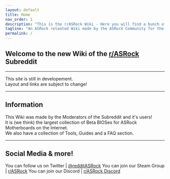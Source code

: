 ```yaml
---
layout: default
title: Home
nav_order: 1
description: "This is the r/ASRock Wiki - Here you will find a bunch of Guides and Tools. Including an FAQ, a Beta BIOS database and more!"
tagline: "An ASRock releated Wiki made by the ASRock Community for the ASRock Community"
permalink: /
---
```


## Welcome to the new Wiki of the [r/ASRock](https://reddit.com/r/ASRock) Subreddit
***
  
This site is still in developement.  
Layout and links are subject to change!

***

## Information 
This Wiki was made by the Moderators of the Subreddit and it's users!  
It is (we think) the largest collection of Beta BIOSes for ASRock Motherboards on the Internet.  
We also have a collection of Tools, Guides and a FAQ section.

***

## Social Media & more!

You can follow us on Twitter | [@redditASRock](https://twitter.com/redditASRock)
You can join our Steam Group | [r/ASRock](https://steamcommunity.com/groups/redditASRock)
You can join our Discord     | [r/ASRock Discord](https://discord.gg/rFrMpxV)